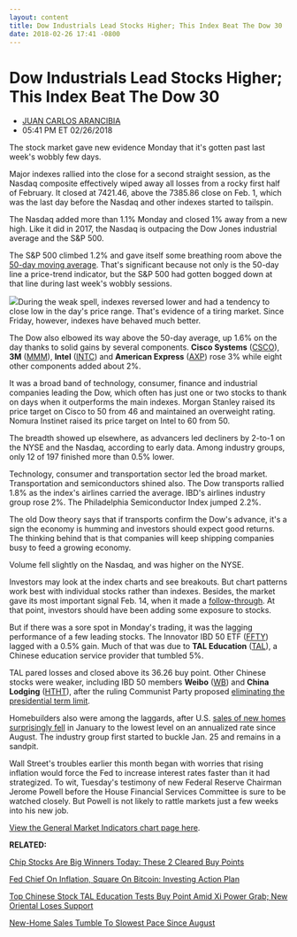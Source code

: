 ```yaml
---
layout: content
title: Dow Industrials Lead Stocks Higher; This Index Beat The Dow 30
date: 2018-02-26 17:41 -0800
---
```



Dow Industrials Lead Stocks Higher; This Index Beat The Dow 30
===============================================================




* [JUAN CARLOS ARANCIBIA](https://www.investors.com/author/arancibiaj/ "Posts by JUAN CARLOS ARANCIBIA")
* 05:41 PM ET 02/26/2018




The stock market gave new evidence Monday that it's gotten past last week's wobbly few days.


Major indexes rallied into the close for a second straight session, as the Nasdaq composite effectively wiped away all losses from a rocky first half of February. It closed at 7421.46, above the 7385.86 close on Feb. 1, which was the last day before the Nasdaq and other indexes started to tailspin.




 The Nasdaq added more than 1.1% Monday and closed 1% away from a new high. Like it did in 2017, the Nasdaq is outpacing the Dow Jones industrial average and the S&P 500.


The S&P 500 climbed 1.2% and gave itself some breathing room above the [50-day moving average](http://www.investors.com/how-to-invest/investors-corner/50-day-moving-average/). That's significant because not only is the 50-day line a price-trend indicator, but the S&P 500 had gotten bogged down at that line during last week's wobbly sessions.


![](https://www.investors.com/wp-content/uploads/2018/02/MP02261818-202x300.png)During the weak spell, indexes reversed lower and had a tendency to close low in the day's price range. That's evidence of a tiring market. Since Friday, however, indexes have behaved much better.


The Dow also elbowed its way above the 50-day average, up 1.6% on the day thanks to solid gains by several components. **Cisco Systems** ([CSCO](https://research.investors.com/quote.aspx?symbol=CSCO)), **3M** ([MMM](https://research.investors.com/quote.aspx?symbol=MMM)), **Intel** ([INTC](https://research.investors.com/quote.aspx?symbol=INTC)) and **American Express** ([AXP](https://research.investors.com/quote.aspx?symbol=AXP)) rose 3% while eight other components added about 2%.


It was a broad band of technology, consumer, finance and industrial companies leading the Dow, which often has just one or two stocks to thank on days when it outperforms the main indexes. Morgan Stanley raised its price target on Cisco to 50 from 46 and maintained an overweight rating. Nomura Instinet raised its price target on Intel to 60 from 50.


The breadth showed up elsewhere, as advancers led decliners by 2-to-1 on the NYSE and the Nasdaq, according to early data. Among industry groups, only 12 of 197 finished more than 0.5% lower.


Technology, consumer and transportation sector led the broad market. Transportation and semiconductors shined also. The Dow transports rallied 1.8% as the index's airlines carried the average. IBD's airlines industry group rose 2%. The Philadelphia Semiconductor Index jumped 2.2%.


The old Dow theory says that if transports confirm the Dow's advance, it's a sign the economy is humming and investors should expect good returns. The thinking behind that is that companies will keep shipping companies busy to feed a growing economy.


Volume fell slightly on the Nasdaq, and was higher on the NYSE.


Investors may look at the index charts and see breakouts. But chart patterns work best with individual stocks rather than indexes. Besides, the market gave its most important signal Feb. 14, when it made a [follow-through](http://www.investors.com/ibd-university/market-timing/market-bottoms/). At that point, investors should have been adding some exposure to stocks.


But if there was a sore spot in Monday's trading, it was the lagging performance of a few leading stocks. The Innovator IBD 50 ETF ([FFTY](https://research.investors.com/quote.aspx?symbol=FFTY)) lagged with a 0.5% gain. Much of that was due to **TAL Education** ([TAL](https://research.investors.com/quote.aspx?symbol=TAL)), a Chinese education service provider that tumbled 5%.


TAL pared losses and closed above its 36.26 buy point. Other Chinese stocks were weaker, including IBD 50 members **Weibo** ([WB](https://research.investors.com/quote.aspx?symbol=WB)) and **China Lodging** ([HTHT](https://research.investors.com/quote.aspx?symbol=HTHT)), after the ruling Communist Party proposed [eliminating the presidential term limit](https://www.investors.com/stock-lists/stock-spotlight/ibd-50-stock-tal-education-sinks-tests-buy-point-rival-loses-support/).


Homebuilders also were among the laggards, after U.S. [sales of new homes surprisingly fell](https://www.investors.com/news/economy/new-home-sales-tumble-to-slowest-pace-since-august/) in January to the lowest level on an annualized rate since August. The industry group first started to buckle Jan. 25 and remains in a sandpit.


Wall Street's troubles earlier this month began with worries that rising inflation would force the Fed to increase interest rates faster than it had strategized. To wit, Tuesday's testimony of new Federal Reserve Chairman Jerome Powell before the House Financial Services Committee is sure to be watched closely. But Powell is not likely to rattle markets just a few weeks into his new job.


[View the General Market Indicators chart page here](https://www.investors.com/wp-content/uploads/2018/02/IBD2602154313GMI.pdf).


**RELATED:**


[Chip Stocks Are Big Winners Today: These 2 Cleared Buy Points](https://www.investors.com/market-trend/stock-market-today/micron-applied-materials-clear-buy-points-sp-500-nasdaq-dow-jones-futures/)


[Fed Chief On Inflation, Square On Bitcoin: Investing Action Plan](https://www.investors.com/research/investing-action-plan/fed-chief-on-inflation-square-on-bitcoin-investing-action-plan/)


[Top Chinese Stock TAL Education Tests Buy Point Amid Xi Power Grab; New Oriental Loses Support](https://www.investors.com/stock-lists/stock-spotlight/ibd-50-stock-tal-education-sinks-tests-buy-point-rival-loses-support/)


[New-Home Sales Tumble To Slowest Pace Since August](https://www.investors.com/news/economy/new-home-sales-tumble-to-slowest-pace-since-august/)


 




